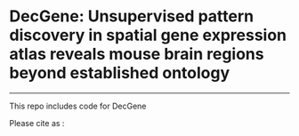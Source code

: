 # DecGene: Unsupervised pattern discovery in spatial gene expression atlas reveals mouse brain regions beyond established ontology
---
This repo includes code for DecGene


Please cite as :

